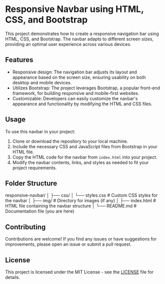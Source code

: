 # Responsive Navbar using HTML, CSS, and Bootstrap

This project demonstrates how to create a responsive navigation bar using HTML, CSS, and Bootstrap. The navbar adapts to different screen sizes, providing an optimal user experience across various devices.

## Features

- Responsive design: The navigation bar adjusts its layout and appearance based on the screen size, ensuring usability on both desktop and mobile devices.
- Utilizes Bootstrap: The project leverages Bootstrap, a popular front-end framework, for building responsive and mobile-first websites.
- Customizable: Developers can easily customize the navbar's appearance and functionality by modifying the HTML and CSS files.

## Usage

To use this navbar in your project:

1. Clone or download the repository to your local machine.
2. Include the necessary CSS and JavaScript files from Bootstrap in your HTML file.
3. Copy the HTML code for the navbar from `index.html` into your project.
4. Modify the navbar contents, links, and styles as needed to fit your project requirements.

## Folder Structure
responsive-navbar/
│
├── css/
│ └── styles.css # Custom CSS styles for the navbar
│
├── img/ # Directory for images (if any)
│
├── index.html # HTML file containing the navbar structure
│
└── README.md # Documentation file (you are here)
 

## Contributing

Contributions are welcome! If you find any issues or have suggestions for improvements, please open an issue or submit a pull request.

## License

This project is licensed under the MIT License - see the [LICENSE](LICENSE) file for details.

